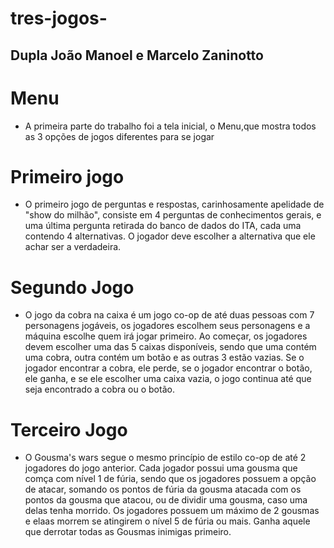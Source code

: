 # tres-jogos-
## Dupla João Manoel e Marcelo Zaninotto

# Menu
* A primeira parte do trabalho foi a tela inicial, o Menu,que mostra todos as 3 opções de jogos diferentes para se jogar

# Primeiro jogo
* O primeiro jogo de perguntas e respostas, carinhosamente apelidade de "show do milhão", consiste em 4 perguntas de conhecimentos gerais, e uma última pergunta retirada do banco de dados do ITA, cada uma contendo 4 alternativas. O jogador deve escolher a alternativa que ele achar ser a verdadeira.

# Segundo Jogo
* O jogo da cobra na caixa é um jogo co-op de até duas pessoas com 7 personagens jogáveis, os jogadores escolhem seus personagens e a máquina escolhe quem irá jogar primeiro. Ao começar, os jogadores devem escolher uma das 5 caixas disponíveis, sendo que uma contém uma cobra, outra contém um botão e as outras 3 estão vazias. Se o jogador encontrar a cobra, ele perde, se o jogador encontrar o botão, ele ganha, e se ele escolher uma caixa vazia, o jogo continua até que seja encontrado a cobra ou o botão.

# Terceiro Jogo
* O Gousma's wars segue o mesmo princípio de estilo co-op de até 2 jogadores do jogo anterior. Cada jogador possui uma gousma que comça com nível 1 de fúria, sendo que os jogadores possuem a opção de atacar, somando os pontos de fúria da gousma atacada com os pontos da gousma que atacou, ou de dividir uma gousma, caso uma delas tenha morrido. Os jogadores possuem um máximo de 2 gousmas e elaas morrem se atingirem o nível 5 de fúria ou mais. Ganha aquele que derrotar todas as Gousmas inimigas primeiro.

